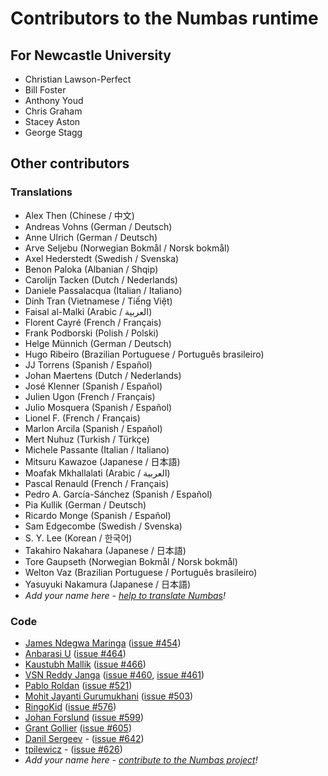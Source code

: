 # Contributors to the Numbas runtime

## For Newcastle University

* Christian Lawson-Perfect
* Bill Foster
* Anthony Youd
* Chris Graham
* Stacey Aston
* George Stagg

## Other contributors

### Translations

* Alex Then (Chinese / 中文)
* Andreas Vohns (German / Deutsch)
* Anne Ulrich (German / Deutsch)
* Arve Seljebu (Norwegian Bokmål / Norsk bokmål)
* Axel Hederstedt (Swedish / Svenska)
* Benon Paloka (Albanian / Shqip)
* Carolijn Tacken (Dutch / Nederlands)
* Daniele Passalacqua (Italian / Italiano)
* Dinh Tran (Vietnamese / Tiếng Việt)
* Faisal al-Malki (Arabic / العربية)
* Florent Cayré (French / Français)
* Frank Podborski (Polish / Polski)
* Helge Münnich (German / Deutsch)
* Hugo Ribeiro (Brazilian Portuguese / Português brasileiro)
* JJ Torrens (Spanish / Español)
* Johan Maertens (Dutch / Nederlands)
* José Klenner (Spanish / Español)
* Julien Ugon (French / Français)
* Julio Mosquera (Spanish / Español)
* Lionel F. (French / Français)
* Marlon Arcila (Spanish / Español)
* Mert Nuhuz (Turkish / Türkçe)
* Michele Passante (Italian / Italiano)
* Mitsuru Kawazoe (Japanese / 日本語)
* Moafak Mkhallalati (Arabic / العربية)
* Pascal Renauld (French / Français)
* Pedro A. García-Sánchez (Spanish / Español)
* Pia Kullik (German / Deutsch)
* Ricardo Monge (Spanish / Español)
* Sam Edgecombe (Swedish / Svenska)
* S. Y. Lee (Korean / 한국어)
* Takahiro Nakahara (Japanese / 日本語)
* Tore Gaupseth (Norwegian Bokmål / Norsk bokmål)
* Welton Vaz (Brazilian Portuguese / Português brasileiro)
* Yasuyuki Nakamura (Japanese / 日本語)
* *Add your name here - [help to translate Numbas](https://poeditor.com/join/project/4yrwn1Nc2l)!*

### Code

* [James Ndegwa Maringa](https://github.com/wandeg) ([issue #454](https://github.com/numbas/Numbas/issues/454))
* [Anbarasi U](https://github.com/anbarasiu) ([issue #464](https://github.com/numbas/Numbas/issues/464))
* [Kaustubh Mallik](https://github.com/kaustubhmallik) ([issue #466](https://github.com/numbas/Numbas/issues/466))
* [VSN Reddy Janga](https://github.com/janga1997) ([issue #460](https://github.com/numbas/Numbas/issues/460), [issue #461](https://github.com/numbas/Numbas/issues/461))
* [Pablo Roldan](https://github.com/Roldans) ([issue #521](https://github.com/numbas/Numbas/issues/521))
* [Mohit Jayanti Gurumukhani](https://github.com/mjguru) ([issue #503](https://github.com/numbas/Numbas/issues/503))
* [RingoKid](https://github.com/RingoKid) ([issue #576](https://github.com/numbas/Numbas/issues/573))
* [Johan Forslund](https://github.com/johanforslund) ([issue #599](https://github.com/numbas/Numbas/issues/599))
* [Grant Gollier](https://github.com/gragollier) ([issue #605](https://github.com/numbas/Numbas/issues/605))
* [Danil Sergeev](https://github.com/yungcatx) - ([issue #642](https://github.com/numbas/Numbas/issues/634))
* [tpilewicz](https://github.com/tpilewicz) - ([issue #626](https://github.com/numbas/Numbas/issues/626))
* *Add your name here - [contribute to the Numbas project](http://www.numbas.org.uk/contributing-to-numbas/)!*
